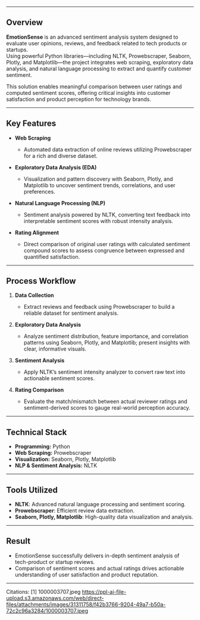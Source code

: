 ***

## Overview

**EmotionSense** is an advanced sentiment analysis system designed to evaluate user opinions, reviews, and feedback related to tech products or startups.  
Using powerful Python libraries—including NLTK, Prowebscraper, Seaborn, Plotly, and Matplotlib—the project integrates web scraping, exploratory data analysis, and natural language processing to extract and quantify customer sentiment.

This solution enables meaningful comparison between user ratings and computed sentiment scores, offering critical insights into customer satisfaction and product perception for technology brands.

***

## Key Features

- **Web Scraping**
  - Automated data extraction of online reviews utilizing Prowebscraper for a rich and diverse dataset.

- **Exploratory Data Analysis (EDA)**
  - Visualization and pattern discovery with Seaborn, Plotly, and Matplotlib to uncover sentiment trends, correlations, and user preferences.

- **Natural Language Processing (NLP)**
  - Sentiment analysis powered by NLTK, converting text feedback into interpretable sentiment scores with robust intensity analysis.

- **Rating Alignment**
  - Direct comparison of original user ratings with calculated sentiment compound scores to assess congruence between expressed and quantified satisfaction.

***

## Process Workflow

1. **Data Collection**
   - Extract reviews and feedback using Prowebscraper to build a reliable dataset for sentiment analysis.

2. **Exploratory Data Analysis**
   - Analyze sentiment distribution, feature importance, and correlation patterns using Seaborn, Plotly, and Matplotlib; present insights with clear, informative visuals.

3. **Sentiment Analysis**
   - Apply NLTK’s sentiment intensity analyzer to convert raw text into actionable sentiment scores.

4. **Rating Comparison**
   - Evaluate the match/mismatch between actual reviewer ratings and sentiment-derived scores to gauge real-world perception accuracy.

***

## Technical Stack

- **Programming:** Python
- **Web Scraping:** Prowebscraper
- **Visualization:** Seaborn, Plotly, Matplotlib
- **NLP & Sentiment Analysis:** NLTK

***

## Tools Utilized

- **NLTK**: Advanced natural language processing and sentiment scoring.
- **Prowebscraper**: Efficient review data extraction.
- **Seaborn, Plotly, Matplotlib**: High-quality data visualization and analysis.

***

## Result

- EmotionSense successfully delivers in-depth sentiment analysis of tech-product or startup reviews.
- Comparison of sentiment scores and actual ratings drives actionable understanding of user satisfaction and product reputation.

***


Citations:
[1] 1000003707.jpeg https://ppl-ai-file-upload.s3.amazonaws.com/web/direct-files/attachments/images/31311758/f42b3766-9204-49a7-b50a-72c2c96a3284/1000003707.jpeg
